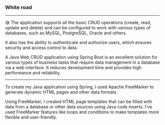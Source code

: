 ### White road
___
😪 The application supports all the basic CRUD operations (create, read, update and delete) and can be configured to work with various types of databases, such as MySQL, PostgreSQL, Oracle and others.

It also has the ability to authenticate and authorize users, which ensures security and access control to data.

A Java Web CRUD application using Spring Boot is an excellent solution for various types of business tasks that require data management in a database via a web interface. It reduces development time and provides high performance and reliability.
___
To create my Java application using Spring, I used Apache FreeMarker to generate dynamic HTML pages and other data formats.

Using FreeMarker, I created HTML page templates that can be filled with data from a database or other data sources using Java code inserts. I've used FreeMarker features like loops and conditions to make templates more flexible and user-friendly.
